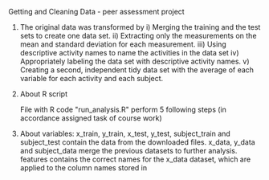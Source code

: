 Getting and Cleaning Data - peer assessment project

1) The original data was transformed by
  i)    Merging the training and the test sets to create one data set.
  ii)   Extracting only the measurements on the mean and standard deviation for each measurement.
  iii)  Using descriptive activity names to name the activities in the data set
  iv)   Appropriately labeling the data set with descriptive activity names.
  v)    Creating a second, independent tidy data set with the average of each variable for each activity and each subject.
 
2) About R script
 
    File with R code "run_analysis.R" perform 5 following steps (in accordance assigned task of course work)

3) About variables:
   x_train, y_train, x_test, y_test, subject_train and subject_test contain the data from the downloaded files.
   x_data, y_data and subject_data merge the previous datasets to further analysis.
   features contains the correct names for the x_data dataset, which are applied to the column names stored in